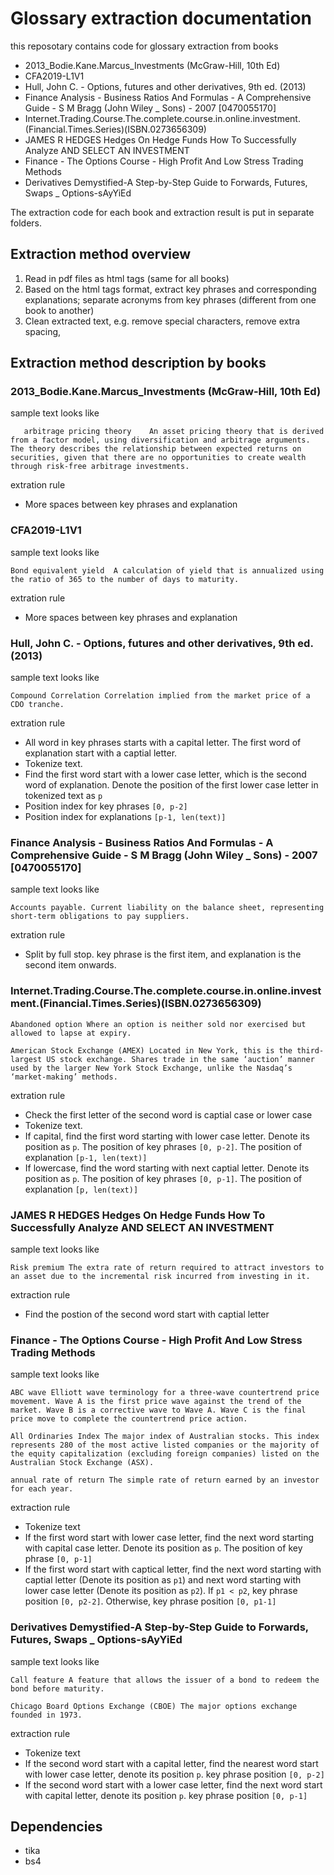 # Glossary extraction documentation

this reposotary contains code for glossary extraction from books 
- 2013_Bodie.Kane.Marcus_Investments (McGraw-Hill, 10th Ed)
- CFA2019-L1V1
- Hull, John C. - Options, futures and other derivatives, 9th ed. (2013)
- Finance Analysis - Business Ratios And Formulas - A Comprehensive Guide - S M Bragg (John Wiley _ Sons) - 2007 [0470055170]
- Internet.Trading.Course.The.complete.course.in.online.investment.(Financial.Times.Series)(ISBN.0273656309)
- JAMES R HEDGES Hedges On Hedge Funds How To Successfully Analyze AND SELECT AN INVESTMENT
- Finance - The Options Course - High Profit And Low Stress Trading Methods
- Derivatives Demystified-A Step-by-Step Guide to Forwards, Futures, Swaps _ Options-sAyYiEd

The extraction code for each book and extraction result is put in separate folders. 

## Extraction method overview
1. Read in pdf files as html tags (same for all books)
2. Based on the html tags format, extract key phrases and corresponding explanations; separate acronyms from key phrases (different from one book to another)
3. Clean extracted text, e.g. remove special characters, remove extra spacing, 


## Extraction method description by books
### 2013_Bodie.Kane.Marcus_Investments (McGraw-Hill, 10th Ed)
sample text looks like
```` 
   arbitrage pricing theory    An asset pricing theory that is derived from a factor model, using diversification and arbitrage arguments. The theory describes the relationship between expected returns on securities, given that there are no opportunities to create wealth through risk-free arbitrage investments.
````
extration rule
- More spaces between key phrases and explanation


### CFA2019-L1V1
sample text looks like
```` 
Bond equivalent yield  A calculation of yield that is annualized using the ratio of 365 to the number of days to maturity.
````
extration rule
- More spaces between key phrases and explanation


### Hull, John C. - Options, futures and other derivatives, 9th ed. (2013)
sample text looks like
```` 
Compound Correlation Correlation implied from the market price of a CDO tranche.
```` 
extration rule
- All word in key phrases starts with a capital letter. The first word of explanation start with a captial letter. 
- Tokenize text. 
- Find the first word start with a lower case letter, which is the second word of explanation. Denote the position of the first lower case letter in tokenized text as `p`
- Position index for key phrases `[0, p-2]`
- Position index for explanations `[p-1, len(text)]`


### Finance Analysis - Business Ratios And Formulas - A Comprehensive Guide - S M Bragg (John Wiley _ Sons) - 2007 [0470055170]
sample text looks like
````
Accounts payable. Current liability on the balance sheet, representing short-term obligations to pay suppliers.
````
extration rule
- Split by full stop. key phrase is the first item, and explanation is the second item onwards.


### Internet.Trading.Course.The.complete.course.in.online.investment.(Financial.Times.Series)(ISBN.0273656309)
````
Abandoned option Where an option is neither sold nor exercised but allowed to lapse at expiry.

American Stock Exchange (AMEX) Located in New York, this is the third-largest US stock exchange. Shares trade in the same ‘auction’ manner used by the larger New York Stock Exchange, unlike the Nasdaq’s ‘market-making’ methods.
````
extration rule
- Check the first letter of the second word is captial case or lower case
- Tokenize text. 
- If capital, find the first word starting with lower case letter. Denote its position as `p`. The position of key phrases `[0, p-2]`. The position of explanation `[p-1, len(text)]`
- If lowercase, find the word starting with next captial letter. Denote its position as `p`. The position of key phrases `[0, p-1]`. The position of explanation `[p, len(text)]`


### JAMES R HEDGES Hedges On Hedge Funds How To Successfully Analyze AND SELECT AN INVESTMENT
sample text looks like
````
Risk premium The extra rate of return required to attract investors to an asset due to the incremental risk incurred from investing in it. 
````
extraction rule
- Find the postion of the second word start with captial letter


### Finance - The Options Course - High Profit And Low Stress Trading Methods
sample text looks like
````
ABC wave Elliott wave terminology for a three-wave countertrend price movement. Wave A is the first price wave against the trend of the market. Wave B is a corrective wave to Wave A. Wave C is the final price move to complete the countertrend price action.

All Ordinaries Index The major index of Australian stocks. This index represents 280 of the most active listed companies or the majority of the equity capitalization (excluding foreign companies) listed on the Australian Stock Exchange (ASX).

annual rate of return The simple rate of return earned by an investor for each year.
````
extraction rule
- Tokenize text
- If the first word start with lower case letter, find the next word starting with capital case letter. Denote its position as `p`. The position of key phrase `[0, p-1]`
- If the first word start with captical letter, find the next word starting with captial letter (Denote its position as `p1`) and next word starting with lower case letter (Denote its position as `p2`). If `p1 < p2`, key phrase position `[0, p2-2]`. Otherwise, key phrase position `[0, p1-1]`


### Derivatives Demystified-A Step-by-Step Guide to Forwards, Futures, Swaps _ Options-sAyYiEd
sample text looks like
````
Call feature A feature that allows the issuer of a bond to redeem the bond before maturity.

Chicago Board Options Exchange (CBOE) The major options exchange founded in 1973.
````
extraction rule
- Tokenize text
- If the second word start with a capital letter, find the nearest word start with lower case letter, denote its position `p`. key phrase position `[0, p-2]`
- If the second word start with a lower case letter, find the next word start with capital letter, denote its position `p`. key phrase position `[0, p-1]`

## Dependencies
- tika
- bs4
